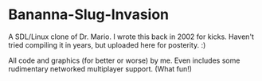 Bananna-Slug-Invasion
=====================

A SDL/Linux clone of Dr. Mario.  I wrote this back in 2002 for kicks.  Haven't tried compiling it in years, but uploaded here for posterity. :)

All code and graphics (for better or worse) by me.  Even includes some rudimentary networked multiplayer support. (What fun!)
